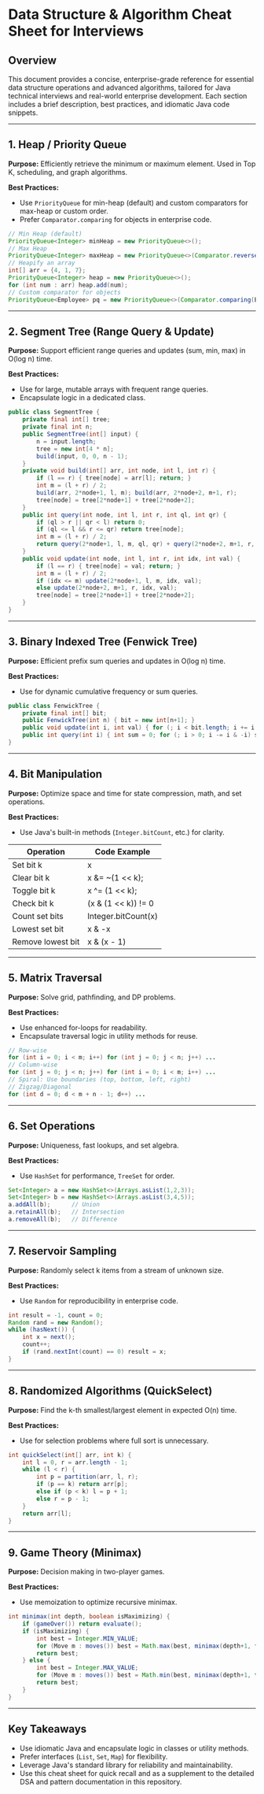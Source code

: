 # Data Structure & Algorithm Cheat Sheet for Interviews

## Overview

This document provides a concise, enterprise-grade reference for essential data structure operations and advanced algorithms, tailored for Java technical interviews and real-world enterprise development. Each section includes a brief description, best practices, and idiomatic Java code snippets.

---

## 1. Heap / Priority Queue

**Purpose:** Efficiently retrieve the minimum or maximum element. Used in Top K, scheduling, and graph algorithms.

**Best Practices:**
- Use `PriorityQueue` for min-heap (default) and custom comparators for max-heap or custom order.
- Prefer `Comparator.comparing` for objects in enterprise code.

```java
// Min Heap (default)
PriorityQueue<Integer> minHeap = new PriorityQueue<>();
// Max Heap
PriorityQueue<Integer> maxHeap = new PriorityQueue<>(Comparator.reverseOrder());
// Heapify an array
int[] arr = {4, 1, 7};
PriorityQueue<Integer> heap = new PriorityQueue<>();
for (int num : arr) heap.add(num);
// Custom comparator for objects
PriorityQueue<Employee> pq = new PriorityQueue<>(Comparator.comparing(Employee::getSalary));
```

---

## 2. Segment Tree (Range Query & Update)

**Purpose:** Support efficient range queries and updates (sum, min, max) in O(log n) time.

**Best Practices:**
- Use for large, mutable arrays with frequent range queries.
- Encapsulate logic in a dedicated class.

```java
public class SegmentTree {
    private final int[] tree;
    private final int n;
    public SegmentTree(int[] input) {
        n = input.length;
        tree = new int[4 * n];
        build(input, 0, 0, n - 1);
    }
    private void build(int[] arr, int node, int l, int r) {
        if (l == r) { tree[node] = arr[l]; return; }
        int m = (l + r) / 2;
        build(arr, 2*node+1, l, m); build(arr, 2*node+2, m+1, r);
        tree[node] = tree[2*node+1] + tree[2*node+2];
    }
    public int query(int node, int l, int r, int ql, int qr) {
        if (ql > r || qr < l) return 0;
        if (ql <= l && r <= qr) return tree[node];
        int m = (l + r) / 2;
        return query(2*node+1, l, m, ql, qr) + query(2*node+2, m+1, r, ql, qr);
    }
    public void update(int node, int l, int r, int idx, int val) {
        if (l == r) { tree[node] = val; return; }
        int m = (l + r) / 2;
        if (idx <= m) update(2*node+1, l, m, idx, val);
        else update(2*node+2, m+1, r, idx, val);
        tree[node] = tree[2*node+1] + tree[2*node+2];
    }
}
```

---

## 3. Binary Indexed Tree (Fenwick Tree)

**Purpose:** Efficient prefix sum queries and updates in O(log n) time.

**Best Practices:**
- Use for dynamic cumulative frequency or sum queries.

```java
public class FenwickTree {
    private final int[] bit;
    public FenwickTree(int n) { bit = new int[n+1]; }
    public void update(int i, int val) { for (; i < bit.length; i += i & -i) bit[i] += val; }
    public int query(int i) { int sum = 0; for (; i > 0; i -= i & -i) sum += bit[i]; return sum; }
}
```

---

## 4. Bit Manipulation

**Purpose:** Optimize space and time for state compression, math, and set operations.

**Best Practices:**
- Use Java's built-in methods (`Integer.bitCount`, etc.) for clarity.

| Operation         | Code Example                |
|-------------------|----------------------------|
| Set bit k         | x |= (1 << k);             |
| Clear bit k       | x &= ~(1 << k);            |
| Toggle bit k      | x ^= (1 << k);             |
| Check bit k       | (x & (1 << k)) != 0        |
| Count set bits    | Integer.bitCount(x)        |
| Lowest set bit    | x & -x                     |
| Remove lowest bit | x & (x - 1)                |

---

## 5. Matrix Traversal

**Purpose:** Solve grid, pathfinding, and DP problems.

**Best Practices:**
- Use enhanced for-loops for readability.
- Encapsulate traversal logic in utility methods for reuse.

```java
// Row-wise
for (int i = 0; i < m; i++) for (int j = 0; j < n; j++) ...
// Column-wise
for (int j = 0; j < n; j++) for (int i = 0; i < m; i++) ...
// Spiral: Use boundaries (top, bottom, left, right)
// Zigzag/Diagonal
for (int d = 0; d < m + n - 1; d++) ...
```

---

## 6. Set Operations

**Purpose:** Uniqueness, fast lookups, and set algebra.

**Best Practices:**
- Use `HashSet` for performance, `TreeSet` for order.

```java
Set<Integer> a = new HashSet<>(Arrays.asList(1,2,3));
Set<Integer> b = new HashSet<>(Arrays.asList(3,4,5));
a.addAll(b);      // Union
a.retainAll(b);   // Intersection
a.removeAll(b);   // Difference
```

---

## 7. Reservoir Sampling

**Purpose:** Randomly select k items from a stream of unknown size.

**Best Practices:**
- Use `Random` for reproducibility in enterprise code.

```java
int result = -1, count = 0;
Random rand = new Random();
while (hasNext()) {
    int x = next();
    count++;
    if (rand.nextInt(count) == 0) result = x;
}
```

---

## 8. Randomized Algorithms (QuickSelect)

**Purpose:** Find the k-th smallest/largest element in expected O(n) time.

**Best Practices:**
- Use for selection problems where full sort is unnecessary.

```java
int quickSelect(int[] arr, int k) {
    int l = 0, r = arr.length - 1;
    while (l < r) {
        int p = partition(arr, l, r);
        if (p == k) return arr[p];
        else if (p < k) l = p + 1;
        else r = p - 1;
    }
    return arr[l];
}
```

---

## 9. Game Theory (Minimax)

**Purpose:** Decision making in two-player games.

**Best Practices:**
- Use memoization to optimize recursive minimax.

```java
int minimax(int depth, boolean isMaximizing) {
    if (gameOver()) return evaluate();
    if (isMaximizing) {
        int best = Integer.MIN_VALUE;
        for (Move m : moves()) best = Math.max(best, minimax(depth+1, false));
        return best;
    } else {
        int best = Integer.MAX_VALUE;
        for (Move m : moves()) best = Math.min(best, minimax(depth+1, true));
        return best;
    }
}
```

---

## Key Takeaways

- Use idiomatic Java and encapsulate logic in classes or utility methods.
- Prefer interfaces (`List`, `Set`, `Map`) for flexibility.
- Leverage Java's standard library for reliability and maintainability.
- Use this cheat sheet for quick recall and as a supplement to the detailed DSA and pattern documentation in this repository.

